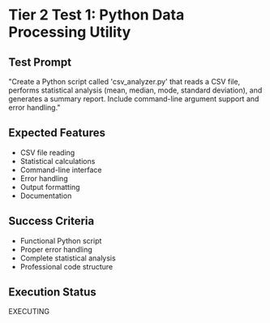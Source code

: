 # Tier 2 Test 1: Python Data Processing Utility

## Test Prompt
"Create a Python script called 'csv_analyzer.py' that reads a CSV file, performs statistical analysis (mean, median, mode, standard deviation), and generates a summary report. Include command-line argument support and error handling."

## Expected Features
- CSV file reading
- Statistical calculations
- Command-line interface
- Error handling
- Output formatting
- Documentation

## Success Criteria
- Functional Python script
- Proper error handling
- Complete statistical analysis
- Professional code structure

## Execution Status
EXECUTING